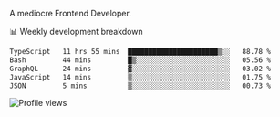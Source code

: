 A mediocre Frontend Developer.

📊 Weekly development breakdown
<!--START_SECTION:waka-->

```txt
TypeScript   11 hrs 55 mins  ██████████████████████▒░░   88.78 %
Bash         44 mins         █▒░░░░░░░░░░░░░░░░░░░░░░░   05.56 %
GraphQL      24 mins         ▓░░░░░░░░░░░░░░░░░░░░░░░░   03.02 %
JavaScript   14 mins         ▒░░░░░░░░░░░░░░░░░░░░░░░░   01.75 %
JSON         5 mins          ▒░░░░░░░░░░░░░░░░░░░░░░░░   00.73 %
```

<!--END_SECTION:waka-->

<img src="https://gpvc.arturio.dev/iqbalfasri" alt="Profile views"/>
